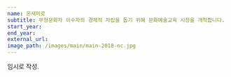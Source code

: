 ```yaml
---
name: 온새미로
subtitle: 무형문화자 이수자의 경제적 자립을 돕기 위해 문화예술교육 시장을 개척합니다.
start_year:
end_year:
external_url:
image_path: /images/main/main-2018-nc.jpg
---
```


임시로 작성.
